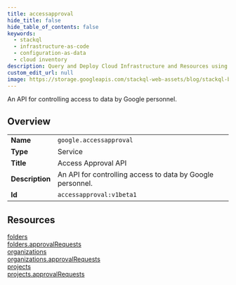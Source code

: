 ```yaml
---
title: accessapproval
hide_title: false
hide_table_of_contents: false
keywords:
  - stackql
  - infrastructure-as-code
  - configuration-as-data
  - cloud inventory
description: Query and Deploy Cloud Infrastructure and Resources using SQL
custom_edit_url: null
image: https://storage.googleapis.com/stackql-web-assets/blog/stackql-blog-post-featured-image.png
---
```

An API for controlling access to data by Google personnel.  
    

## Overview
<table><tbody>
<tr><td><b>Name</b></td><td><code>google.accessapproval</code></td></tr>
<tr><td><b>Type</b></td><td>Service</td></tr>
<tr><td><b>Title</b></td><td>Access Approval API</td></tr>
<tr><td><b>Description</b></td><td>An API for controlling access to data by Google personnel.</td></tr>
<tr><td><b>Id</b></td><td><code>accessapproval:v1beta1</code></td></tr>
</tbody></table>

## Resources
<div class="row">
<div class="providerDocColumn">
<a href="/providers/google/accessapproval/folders/">folders</a><br />
<a href="/providers/google/accessapproval/folders.approvalRequests/">folders.approvalRequests</a><br />
<a href="/providers/google/accessapproval/organizations/">organizations</a><br />
</div>
<div class="providerDocColumn">
<a href="/providers/google/accessapproval/organizations.approvalRequests/">organizations.approvalRequests</a><br />
<a href="/providers/google/accessapproval/projects/">projects</a><br />
<a href="/providers/google/accessapproval/projects.approvalRequests/">projects.approvalRequests</a><br />
</div>
</div>
